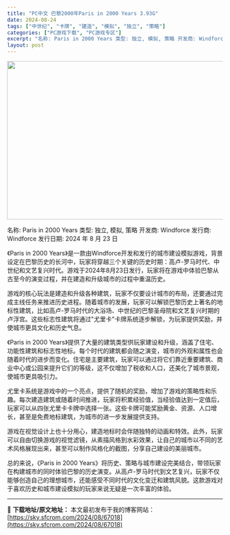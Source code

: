 ```yaml
---
title: "PC中文 巴黎2000年Paris in 2000 Years 3.93G"
date: 2024-08-24
tags: ["中世纪", "卡牌", "建造", "模拟", "独立", "策略"]
categories: ["PC游戏下载", "PC游戏专区"]
excerpt: "名称: Paris in 2000 Years 类型: 独立, 模拟, 策略 开发商: Windforce 发行商: Windforce 发行日期: 2024 年 8 月 23 日 《Paris in 2000 Years》是一款由Windforce开发和发行的城市建设模拟游戏，背景设定在巴黎历史的&hellip;"
layout: post
---
```


<img class="aligncenter size-full wp-image-67019" src="https://sky.sfcrom.com/wp-content/uploads/2024/08/2024082401470687.webp" alt="" width="660" height="370" />

名称: Paris in 2000 Years
类型: 独立, 模拟, 策略
开发商: Windforce
发行商: Windforce
发行日期: 2024 年 8 月 23 日

《Paris in 2000 Years》是一款由Windforce开发和发行的城市建设模拟游戏，背景设定在巴黎历史的长河中，玩家将穿越三个关键的历史时期：高卢-罗马时代、中世纪和文艺复兴时代。游戏于2024年8月23日发行，玩家将在游戏中体验巴黎从古至今的演变过程，并在建造和升级城市的过程中重温历史。

游戏的核心玩法是建造和升级各种建筑，玩家不仅要设计城市的布局，还要通过完成主线任务来推进历史进程。随着城市的发展，玩家可以解锁巴黎历史上著名的地标性建筑，比如高卢-罗马时代的大浴场、中世纪的巴黎圣母院和文艺复兴时期的卢浮宫。这些标志性建筑将通过"尤里卡"卡牌系统逐步解锁，为玩家提供奖励，并使城市更具文化和历史气息。

《Paris in 2000 Years》提供了大量的建筑类型供玩家建设和升级，涵盖了住宅、功能性建筑和标志性地标。每个时代的建筑都会随之演变，城市的外观和属性也会随着时代的进步而变化。住宅是主要建筑，玩家可以通过将它们靠近重要建筑、商业中心或公园来提升它们的等级，这不仅增加了税收和人口，还美化了城市景观，使城市更具吸引力。

尤里卡系统是游戏中的一个亮点，提供了随机的奖励，增加了游戏的策略性和乐趣。每次建造建筑或随着时间推进，玩家将积累经验值，当经验值达到一定值后，玩家可以从四张尤里卡卡牌中选择一张。这些卡牌可能奖励黄金、资源、人口增长，甚至是免费地标建筑，为城市的进一步发展提供支持。

游戏在视觉设计上也十分用心，建造地标时会伴随独特的动画和特效。此外，玩家可以自由切换游戏的视觉滤镜，从素描风格到水彩效果，让自己的城市以不同的艺术风格展现出来，甚至可以制作风格化的截图，分享自己建设的美丽城市。

总的来说，《Paris in 2000 Years》将历史、策略与城市建设完美结合，带领玩家在构建城市的同时体验巴黎的历史演变。从高卢-罗马时代到文艺复兴，玩家不仅能够创造自己的理想城市，还能感受不同时代的文化变迁和建筑风貌。这款游戏对于喜欢历史和城市建设模拟的玩家来说无疑是一次丰富的体验。

---
📖 **下载地址/原文地址：** 本文最初发布于我的博客网站：[https://sky.sfcrom.com/2024/08/67018](https://sky.sfcrom.com/2024/08/67018)
